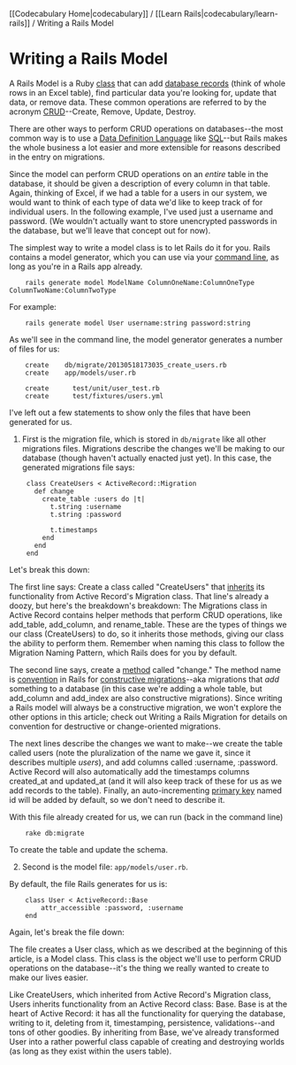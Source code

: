 [[Codecabulary Home|codecabulary]] / [[Learn Rails|codecabulary/learn-rails]] / Writing a Rails Model

# Writing a Rails Model

A Rails Model is a Ruby [class](http://google.com) that can add [database records](http://google.com) (think of whole rows in an Excel table), find particular data you're looking for, update that data, or remove data. These common operations are referred to by the acronym [CRUD](http://google.com)--Create, Remove, Update, Destroy. 

There are other ways to perform CRUD operations on databases--the most common  way is to use a [Data Definition Language](http://google.com) like [SQL](http://google.com)--but Rails makes the whole business a lot easier and more extensible for reasons described in the entry on migrations. 

Since the model can perform CRUD operations on an _entire_ table in the database, it should be given a description of every column in that table. Again, thinking of Excel, if we had a table for a users in our system, we would want to think of each type of data we'd like to keep track of for individual users. In the following example, I've used just a username and password. (We wouldn't actually want to store unencrypted passwords in the database, but we'll leave that concept out for now). 

The simplest way to write a model class is to let Rails do it for you. Rails contains a model generator, which you can use via your [command line](http://google.com), as long as you're in a Rails app already.

		rails generate model ModelName ColumnOneName:ColumnOneType ColumnTwoName:ColumnTwoType
		
For example: 

		rails generate model User username:string password:string
		
As we'll see in the command line, the model generator generates a number of files for us:

		create    db/migrate/20130518173035_create_users.rb
		create    app/models/user.rb

		create      test/unit/user_test.rb
		create      test/fixtures/users.yml

I've left out a few statements to show only the files that have been generated for us.

1) First is the migration file, which is stored in `db/migrate` like all other migrations files. Migrations describe the changes we'll be making to our database (though haven't actually enacted just yet). In this case, the generated migrations file says: 

		class CreateUsers < ActiveRecord::Migration
		  def change
		    create_table :users do |t|
		      t.string :username
		      t.string :password
		
		      t.timestamps
		    end
		  end
		end
		
Let's break this down:

The first line says: Create a class called "CreateUsers" that [inherits](http://google.com) its functionality from Active Record's Migration class. That line's already a doozy, but here's the breakdown's breakdown: The Migrations class in Active Record contains helper methods that perform CRUD operations, like add_table, add_column, and rename_table. These are the types of things we our class (CreateUsers) to do, so it inherits those methods, giving our class the ability to perform them. Remember when naming this class to follow the Migration Naming Pattern, which Rails does for you by default. 

The second line says, create a [method](http://google.com) called "change." The method name is [convention](http://google.com) in Rails for [constructive migrations](http://google.com)--aka migrations that _add_ something to a database (in this case we're adding a whole table, but add_column and add_index are also constructive migrations). Since writing a Rails model will always be a constructive migration, we won't explore the other options in this article; check out Writing a Rails Migration for details on convention for destructive or change-oriented migrations.

The next lines describe the changes we want to make--we create the table called users (note the pluralization of the name we gave it, since it describes multiple _users_), and add columns called :username, :password. Active Record will also automatically add the timestamps columns created_at and updated_at (and it will also keep track of these for us as we add records to the table). Finally, an auto-incrementing [primary key](http://google.com) named id will be added by default, so we don't need to describe it.

With this file already created for us, we can run (back in the command line)

		rake db:migrate
		
To create the table and update the schema. 

2) Second is the model file: `app/models/user.rb`. 

By default, the file Rails generates for us is:

		class User < ActiveRecord::Base
  			attr_accessible :password, :username
		end
		
Again, let's break the file down:

The file creates a User class, which as we described at the beginning of this article, is a Model class. This class is the object we'll use to perform CRUD operations on the database--it's the thing we really wanted to create to make our lives easier.

Like CreateUsers, which inherited from Active Record's Migration class, Users inherits functionality from an Active Record class: Base. Base is at the heart of Active Record: it has all the functionality for querying the database, writing to it, deleting from it, timestamping, persistence, validations--and tons of other goodies. By inheriting from Base, we've already transformed User into a rather powerful class capable of creating and destroying worlds (as long as they exist within the users table). 


 


		


